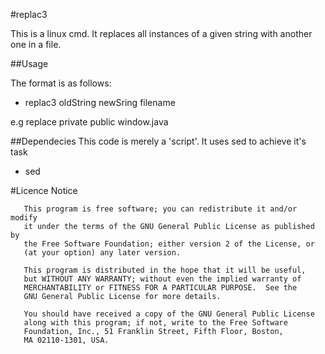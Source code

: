 #replac3

This is a linux cmd. It replaces all instances of a given string with another one in a file.

##Usage

The format is as follows:

- replac3 oldString newSring filename

e.g
			replace private public window.java

##Dependecies
This code is merely a 'script'. It uses sed to achieve it's task

- sed

#Licence Notice


       This program is free software; you can redistribute it and/or modify
       it under the terms of the GNU General Public License as published by
       the Free Software Foundation; either version 2 of the License, or
       (at your option) any later version.
       
       This program is distributed in the hope that it will be useful,
       but WITHOUT ANY WARRANTY; without even the implied warranty of
       MERCHANTABILITY or FITNESS FOR A PARTICULAR PURPOSE.  See the
       GNU General Public License for more details.
      
       You should have received a copy of the GNU General Public License
       along with this program; if not, write to the Free Software
       Foundation, Inc., 51 Franklin Street, Fifth Floor, Boston,
       MA 02110-1301, USA.
